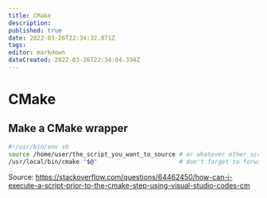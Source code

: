 ```yaml
---
title: CMake
description: 
published: true
date: 2022-03-26T22:34:32.871Z
tags: 
editor: markdown
dateCreated: 2022-03-26T22:34:04.394Z
---
```


# CMake
## Make a CMake wrapper

```bash
#!/usr/bin/env sh
source /home/user/the_script_you_want_to_source # or whatever other script you want to have executed
/usr/local/bin/cmake "$@"                       # don't forget to forward the passed parameters
```

Source: https://stackoverflow.com/questions/64462450/how-can-i-execute-a-script-prior-to-the-cmake-step-using-visual-studio-codes-cm